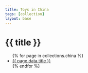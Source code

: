 ```yaml
---
title: Toys in China
tags: [collection]
layout: base
---
```


# {{ title }}
<ul>
  {% for page in collections.china %}
    <li><a href="{{ page.url }}">{{ page.data.title }}</a></li>
  {% endfor %}
</ul>